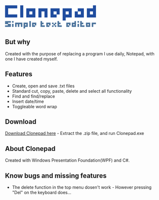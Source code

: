 ![alt text](https://github.com/RasmusAgergaard/Clonepad/blob/master/Images/clonepad_logo.png?raw=true "Logo")

## But why
Created with the purpose of replacing a program I use daily, Notepad, with one I have created myself.

## Features
- Create, open and save .txt files
- Standard cut, copy, paste, delete and select all functionality
- Find and find/replace
- Insert date/time
- Toggleable word wrap

## Download
[Download Clonepad here](https://github.com/RasmusAgergaard/Clonepad/blob/master/Download/Clonepad.zip) - Extract the .zip file, and run Clonepad.exe

## About Clonepad
Created with Windows Presentation Foundation(WPF) and C#.

## Know bugs and missing features
- The delete function in the top menu dosen't work - However pressing "Del" on the keyboard does...
